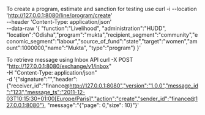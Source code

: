 To create a program, estimate and sanction for testing use
curl -i  --location 'http://127.0.0.1:8080/line/program/create' \
--header 'Content-Type: application/json' \
--data-raw '{
    "function":"Livelihood", "administration":"HUDD", "location":"Odisha","program":"mukta","recipient_segment":"community","economic_segment":"labour","source_of_fund":"state","target":"women","amount":1000000,"name":"Mukta", "type":"program"}
}'


To retrieve message using Inbox API
curl -X POST "http://127.0.0.1:8080/exchange/v1/inbox" \
     -H "Content-Type: application/json" \
     -d '{"signature":"","header":{"receiver_id":"finance@http://127.0.0.1:8080","version":"1.0.0","message_id":"123","message_ts":"2011-12-03T10:15:30+01:00[Europe/Paris]","action":"create","sender_id":"finance@127.0.0.1:8080"}, "message":"{\"page\": 0,\"size\": 10}"}'